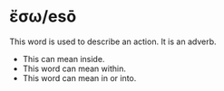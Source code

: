 # ἔσω/esō
This word is used to describe an action. It is an adverb.

* This can mean inside.
* This word can mean within.
* This word can mean in or into.
